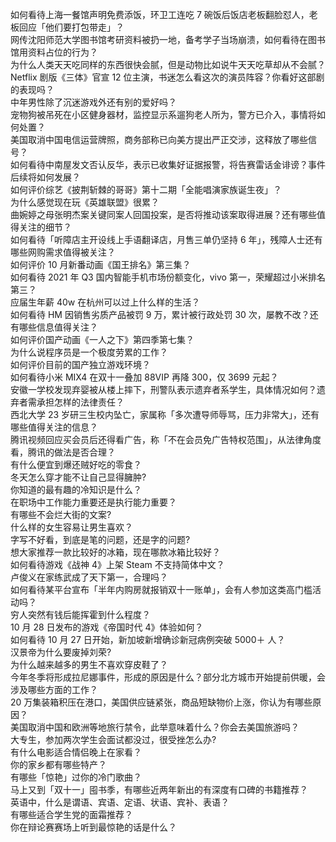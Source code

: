 如何看待上海一餐馆声明免费添饭，环卫工连吃 7 碗饭后饭店老板翻脸怼人，老板回应「他们要打包带走」？  
网传沈阳师范大学图书馆考研资料被扔一地，备考学子当场崩溃，如何看待在图书馆用资料占位的行为？  
为什么人类天天吃同样的东西很快会腻，但是动物比如说牛天天吃草却从不会腻？  
Netflix 剧版《三体》官宣 12 位主演，书迷怎么看这次的演员阵容？你看好这部剧的表现吗？  
中年男性除了沉迷游戏外还有别的爱好吗？  
宠物狗被吊死在小区健身器材，监控显示系遛狗老人所为，警方已介入，事情将如何处置？  
美国取消中国电信运营牌照，商务部称已向美方提出严正交涉，这释放了哪些信号？  
如何看待中南屋发文否认反华，表示已收集好证据报警，将告赛雷话金诽谤？事件后续将如何发展？  
如何评价综艺《披荆斩棘的哥哥》第十二期「全能唱演家族诞生夜」？  
为什么感觉现在玩《英雄联盟》很累？  
曲婉婷之母张明杰案关键同案人回国投案，是否将推动该案取得进展？还有哪些值得关注的细节？  
如何看待「听障店主开设线上手语翻译店，月售三单仍坚持 6 年」，残障人士还有哪些网购需求值得被关注？  
如何评价 10 月新番动画《国王排名》第三集？  
如何看待 2021 年 Q3 国内智能手机市场份额变化，vivo 第一，荣耀超过小米排名第三？  
应届生年薪 40w 在杭州可以过上什么样的生活？  
如何看待 HM 因销售劣质产品被罚 9 万，累计被行政处罚 30 次，屡教不改？还有哪些信息值得关注？  
如何评价国产动画《一人之下》第四季第七集？  
为什么说程序员是一个极度劳累的工作？  
如何评价目前的国产独立游戏环境？  
如何看待小米 MIX4 在双十一叠加 88VIP 再降 300，仅 3699 元起？  
安徽一学校发现弃婴被从楼上摔下，刑警队表示遗弃者系学生，具体情况如何？遗弃者需承担怎样的法律责任？  
西北大学 23 岁研三生校内坠亡，家属称「多次遭导师辱骂，压力非常大」，还有哪些值得关注的信息？  
腾讯视频回应买会员后还得看广告，称「不在会员免广告特权范围」，从法律角度看，腾讯的做法是否合理？  
有什么便宜到爆还贼好吃的零食？  
冬天怎么穿才能不让自己显得臃肿?  
你知道的最有趣的冷知识是什么？  
在职场中工作能力重要还是执行能力重要？  
有哪些不会烂大街的文案?  
什么样的女生容易让男生喜欢？  
字写不好看，到底是笔的问题，还是字的问题?  
想大家推荐一款比较好的冰箱，现在哪款冰箱比较好？  
如何看待游戏《战神 4》上架 Steam 不支持简体中文？  
卢俊义在家练武成了天下第一，合理吗？  
如何看待某平台宣布「半年内购房就报销双十一账单」，会有人参加这类高门槛活动吗？  
穷人突然有钱后能挥霍到什么程度？  
10 月 28 日发布的游戏《帝国时代 4》体验如何？  
如何看待 10 月 27 日开始，新加坡新增确诊新冠病例突破 5000＋ 人？  
汉景帝为什么要废掉刘荣?  
为什么越来越多的男生不喜欢穿皮鞋了？  
今年冬季将形成拉尼娜事件，形成的原因是什么？部分北方城市开始提前供暖，会涉及哪些方面的工作？  
20 万集装箱积压在港口，美国供应链紧张，商品短缺物价上涨，你认为有哪些原因？  
美国取消中国和欧洲等地旅行禁令，此举意味着什么？你会去美国旅游吗？  
大专生，参加两次学生会面试都没过，很受挫怎么办?  
有什么电影适合情侣晚上在家看？  
你的家乡都有哪些特产？  
有哪些「惊艳」过你的冷门歌曲？  
马上又到「双十一」囤书季，有哪些近两年新出的有深度有口碑的书籍推荐？  
英语中，什么是谓语、宾语、定语、状语、宾补、表语？  
有哪些适合学生党的面霜推荐？  
你在辩论赛赛场上听到最惊艳的话是什么？  
